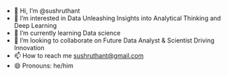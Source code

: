 - 👋 Hi, I’m @sushruthant
- 👀 I’m interested in Data Unleashing Insights into Analytical Thinking and Deep Learning
- 🌱 I’m currently learning Data science
- 💞️ I’m looking to collaborate on Future Data Analyst & Scientist Driving Innovation
- 📫 How to reach me sushruthant@gmail.com
- 😄 Pronouns: he/him

<!---
sushruthant/sushruthant is a ✨ special ✨ repository because its `README.md` (this file) appears on your GitHub profile.
You can click the Preview link to take a look at your changes.
--->
